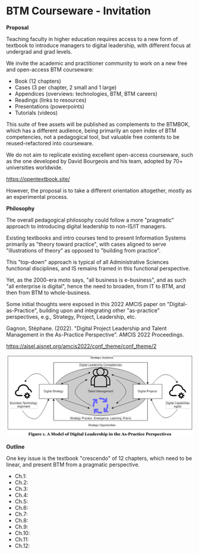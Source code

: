 # BTM Courseware - Invitation

**Proposal**

Teaching faculty in higher education requires access to a new form of textbook to introduce managers to digital leadership, with different focus at undergrad and grad levels.

We invite the academic and practitioner community to work on a new free and open-access BTM courseware: 

- Book (12 chapters)
- Cases (3 per chapter, 2 small and 1 large)
- Appendices (overviews: technologies, BTM, BTM careers)
- Readings (links to resources)
- Presentations (powerpoints)
- Tutorials (videos)

This suite of free assets will be published as complements to the BTMBOK, which has a different audience, being primarily an open index of BTM competencies, not a pedagogical tool, but valuable free contents to be reused-refactored into courseware.

We do not aim to replicate existing excellent open-access courseware, such as the one developed by David Bourgeois and his team, adopted by 70+ universities worldwide.

https://opentextbook.site/

However, the proposal is to take a different orientation altogether, mostly as an experimental process.

**Philosophy**

The overall pedagogical philosophy could follow a more "pragmatic" approach to introducing digital leadership to non-IS/IT managers.

Existing textbooks and intro courses tend to present Information Systems primarily as "theory toward practice", with cases aligned to serve "illustrations of theory" as opposed to "building from practice".

This "top-down" approach is typical of all Administrative Sciences functional disciplines, and IS remains framed in this functional perspective.

Yet, as the 2000-era moto says, "all business is e-business", and as such "all enterprise is digital", hence the need to broaden, from IT to BTM, and then from BTM to whole-business.

Some initial thoughts were exposed in this 2022 AMCIS paper on "Digital-as-Practice", building upon and integrating other "as-practice" perspectives, e.g., Strategy, Project, Leadership, etc.

Gagnon, Stéphane. (2022). "Digital Project Leadership and Talent Management in the As-Practice Perspective". AMCIS 2022 Proceedings.

https://aisel.aisnet.org/amcis2022/conf_theme/conf_theme/2

![Digital Leadership](images/digital-leadership-as-practice.png "Digital Leadership in As-Practice Perspective")

**Outline**

One key issue is the textbook "crescendo" of 12 chapters, which need to be linear, and present BTM from a pragmatic perspective.

- Ch.1: 
- Ch.2: 
- Ch.3: 
- Ch.4: 
- Ch.5: 
- Ch.6: 
- Ch.7: 
- Ch.8: 
- Ch.9: 
- Ch.10: 
- Ch.11: 
- Ch.12: 



